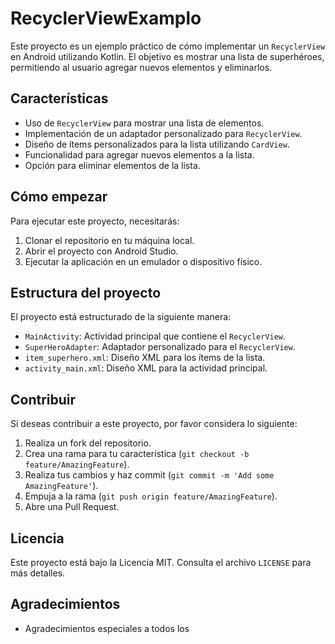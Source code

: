 # RecyclerViewExamplo

Este proyecto es un ejemplo práctico de cómo implementar un `RecyclerView` en Android utilizando Kotlin. El objetivo es mostrar una lista de superhéroes, permitiendo al usuario agregar nuevos elementos y eliminarlos.

## Características

- Uso de `RecyclerView` para mostrar una lista de elementos.
- Implementación de un adaptador personalizado para `RecyclerView`.
- Diseño de ítems personalizados para la lista utilizando `CardView`.
- Funcionalidad para agregar nuevos elementos a la lista.
- Opción para eliminar elementos de la lista.

## Cómo empezar

Para ejecutar este proyecto, necesitarás:

1. Clonar el repositorio en tu máquina local.
2. Abrir el proyecto con Android Studio.
3. Ejecutar la aplicación en un emulador o dispositivo físico.

## Estructura del proyecto

El proyecto está estructurado de la siguiente manera:

- `MainActivity`: Actividad principal que contiene el `RecyclerView`.
- `SuperHeroAdapter`: Adaptador personalizado para el `RecyclerView`.
- `item_superhero.xml`: Diseño XML para los ítems de la lista.
- `activity_main.xml`: Diseño XML para la actividad principal.

## Contribuir

Si deseas contribuir a este proyecto, por favor considera lo siguiente:

1. Realiza un fork del repositorio.
2. Crea una rama para tu característica (`git checkout -b feature/AmazingFeature`).
3. Realiza tus cambios y haz commit (`git commit -m 'Add some AmazingFeature'`).
4. Empuja a la rama (`git push origin feature/AmazingFeature`).
5. Abre una Pull Request.

## Licencia

Este proyecto está bajo la Licencia MIT. Consulta el archivo `LICENSE` para más detalles.

## Agradecimientos

- Agradecimientos especiales a todos los
